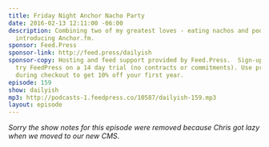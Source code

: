 ```yaml
---
title: Friday Night Anchor Nacho Party
date: 2016-02-13 12:11:00 -06:00
description: Combining two of my greatest loves - eating nachos and podcasting and
  introducing Anchor.fm.
sponsor: Feed.Press
sponsor-link: http://feed.press/dailyish
sponsor-copy: Hosting and feed support provided by Feed.Press.  Sign-up today and
  try FeedPress on a 14 day trial (no contracts or commitments). Use promo code "dailyish"
  during checkout to get 10% off your first year.
episode: 159
show: dailyish
mp3: http://podcasts-1.feedpress.co/10587/dailyish-159.mp3
layout: episode
---
```


<em>Sorry the show notes for this episode were removed because Chris got lazy when we moved to our new CMS</em>.
